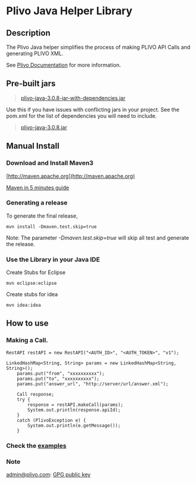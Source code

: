 Plivo Java Helper Library
=========================

Description
-----------

The Plivo Java helper simplifies the process of making PLIVO API Calls and generating PLIVO XML.

See [Plivo Documentation](http://www.plivo.com/docs/) for more information.


Pre-built jars
--------------

> [plivo-java-3.0.8-jar-with-dependencies.jar](https://s3-us-west-1.amazonaws.com/helpers.plivo.com/java/plivo-java-3.0.8-jar-with-dependencies.jar) <br/>

Use this if you have issues with conflicting jars in your project. See the pom.xml for the list of dependencies you will need to include.
> [plivo-java-3.0.8.jar](https://s3-us-west-1.amazonaws.com/helpers.plivo.com/java/plivo-java-3.0.8.jar) <br />

Manual Install
------------

### Download and Install Maven3 


[http://maven.apache.org](http://maven.apache.org)

[Maven in 5 minutes guide](http://maven.apache.org/guides/getting-started/maven-in-five-minutes.html)


### Generating a release

To generate the final release,
  
	mvn install -Dmaven.test.skip=true

Note: The parameter *-Dmaven.test.skip=true* will skip all test and generate the release.
	
### Use the Library in your Java IDE

Create Stubs for Eclipse

	mvn eclipse:eclipse

Create stubs for idea

	mvn idea:idea


How to use
----------

### Making a Call.
	RestAPI restAPI = new RestAPI("<AUTH_ID>", "<AUTH_TOKEN>", "v1");

  	LinkedHashMap<String, String> params = new LinkedHashMap<String, String>();
		params.put("from", "xxxxxxxxxx");
		params.put("to", "xxxxxxxxxx");
		params.put("answer_url", "http://server/url/answer.xml");

		Call response;
		try {
			response = restAPI.makeCall(params);
			System.out.println(response.apiId);
		} 
		catch (PlivoException e) {
			System.out.println(e.getMessage());
		}
 
### Check the [examples](https://github.com/plivo/plivo-examples-java)

### Note
admin@plivo.com: [GPG public key](http://pgp.mit.edu:11371/pks/lookup?op=get&search=0x9CA54418)
